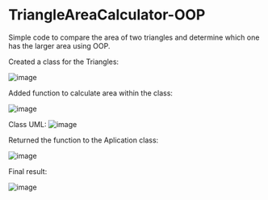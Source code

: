 # TriangleAreaCalculator-OOP
Simple code to compare the area of two triangles and determine which one has the larger area using OOP.

Created a class for the Triangles:

![image](https://github.com/gustavocrvlh/TriangleAreaCalculator-OOP/assets/85922093/a9ecbc40-9131-4955-9267-b5464d11044c)


Added function to calculate area within the class:

![image](https://github.com/gustavocrvlh/TriangleAreaCalculator-OOP/assets/85922093/05f1510a-0127-420b-ac7e-d33a9b2dbf08)


Class UML:
![image](https://github.com/gustavocrvlh/TriangleAreaCalculator-OOP/assets/85922093/0bfd7dbf-7c22-43fb-8b43-e6b6853ca9c5)



Returned the function to the Aplication class:

![image](https://github.com/gustavocrvlh/TriangleAreaCalculator-OOP/assets/85922093/5a7e22c1-a95f-4538-8723-517d22bd3790)


Final result:

![image](https://github.com/gustavocrvlh/TriangleAreaCalculator-OOP/assets/85922093/2de7c81b-0e3b-42b1-ae39-245e4335e148)
